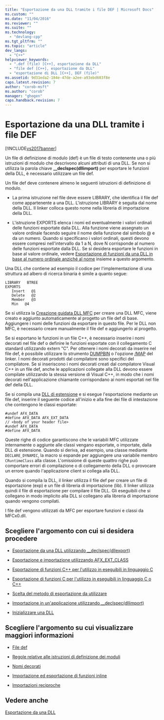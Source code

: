 ```yaml
---
title: "Esportazione da una DLL tramite i file DEF | Microsoft Docs"
ms.custom: ""
ms.date: "11/04/2016"
ms.reviewer: ""
ms.suite: ""
ms.technology: 
  - "devlang-cpp"
ms.tgt_pltfrm: ""
ms.topic: "article"
dev_langs: 
  - "C++"
helpviewer_keywords: 
  - ".def (file) [C++], esportazione da DLL"
  - "file def [C++], esportazione da DLL"
  - "esportazione di DLL [C++], DEF (file)"
ms.assetid: 9d31eda2-184e-47de-a2ee-a93ebd603f8e
caps.latest.revision: 7
author: "corob-msft"
ms.author: "corob"
manager: "ghogen"
caps.handback.revision: 7
---
```

# Esportazione da una DLL tramite i file DEF
[!INCLUDE[vs2017banner](../assembler/inline/includes/vs2017banner.md)]

Un file di definizione di modulo \(def\) è un file di testo contenente una o più istruzioni di modulo che descrivono alcuni attributi di una DLL.  Se non si utilizza la parola chiave **\_\_declspec\(dllimport\)** per esportare le funzioni della DLL, è necessario utilizzare un file def.  
  
 Un file def deve contenere almeno le seguenti istruzioni di definizione di modulo.  
  
-   La prima istruzione nel file deve essere LIBRARY,  che identifica il file def come appartenente a una DLL.  L'istruzione LIBRARY è seguita dal nome della DLL.  Il linker colloca questo nome nella libreria di importazione della DLL.  
  
-   L'istruzione EXPORTS elenca i nomi ed eventualmente i valori ordinali delle funzioni esportate dalla DLL.  Alla funzione viene assegnato un valore ordinale facendo seguire il nome della funzione dal simbolo @ e da un numero.  Quando si specificano i valori ordinali, questi devono essere compresi nell'intervallo da 1 a N, dove N corrisponde al numero delle funzioni esportate dalla DLL.  Se si desidera esportare le funzioni in base al valore ordinale, vedere [Esportazione di funzioni da una DLL in base al numero ordinale anziché al nome](../build/exporting-functions-from-a-dll-by-ordinal-rather-than-by-name.md) insieme a questo argomento.  
  
 Una DLL che contiene ad esempio il codice per l'implementazione di una struttura ad albero di ricerca binaria è simile a quanto segue:  
  
```  
LIBRARY   BTREE  
EXPORTS  
   Insert   @1  
   Delete   @2  
   Member   @3  
   Min   @4  
```  
  
 Se si utilizza la [Creazione guidata DLL MFC](../mfc/reference/mfc-dll-wizard.md) per creare una DLL MFC, viene creato e aggiunto automaticamente al progetto un file def di base.  Aggiungere i nomi delle funzioni da esportare in questo file.  Per le DLL non MFC, è necessario creare manualmente il file def e aggiungerlo al progetto.  
  
 Se si esportano le funzioni in un file C\+\+, è necessario inserire i nomi decorati nel file def o definire le funzioni esportate con il collegamento C standard utilizzando extern "C".  Per ottenere i nomi decorati da inserire nel file def, è possibile utilizzare lo strumento [DUMPBIN](../build/reference/dumpbin-reference.md) o l'opzione [\/MAP](../build/reference/map-generate-mapfile.md) del linker.  I nomi decorati prodotti dal compilatore sono specifici del compilatore.  Se si inseriscono i nomi decorati creati dal compilatore Visual C\+\+ in un file def, anche le applicazioni collegate alla DLL devono essere compilate utilizzando la stessa versione di Visual C\+\+, in modo che i nomi decorati nell'applicazione chiamante corrispondano ai nomi esportati nel file def della DLL.  
  
 Se si compila una [DLL di estensione](../build/extension-dlls-overview.md) e si esegue l'esportazione mediante un file def, inserire il seguente codice all'inizio e alla fine dei file di intestazione che contengono le classi esportate:  
  
```  
#undef AFX_DATA  
#define AFX_DATA AFX_EXT_DATA  
// <body of your header file>  
#undef AFX_DATA  
#define AFX_DATA  
```  
  
 Queste righe di codice garantiscono che le variabili MFC utilizzate internamente o aggiunte alle classi vengano esportate, o importate, dalla DLL di estensione.  Quando si deriva, ad esempio, una classe mediante `DECLARE_DYNAMIC`, la macro si espande per aggiungere una variabile membro `CRuntimeClass` alla classe.  L'omissione di queste quattro righe può comportare errori di compilazione o di collegamento della DLL o provocare un errore quando l'applicazione client si collega alla DLL.  
  
 Quando si compila la DLL, il linker utilizza il file def per creare un file di esportazione \(exp\) e un file di libreria di importazione \(lib\).  Il linker utilizza quindi il file di esportazione per compilare il file DLL.  Gli eseguibili che si collegano in modo implicito alla DLL si collegano alla libreria di importazione quando vengono compilati.  
  
 I file def vengono utilizzati da MFC per esportare funzioni e classi da MFCx0.dll.  
  
## Scegliere l'argomento con cui si desidera procedere  
  
-   [Esportazione da una DLL utilizzando \_\_declspec\(dllexport\)](../build/exporting-from-a-dll-using-declspec-dllexport.md)  
  
-   [Esportazione e importazione utilizzando AFX\_EXT\_CLASS](../build/exporting-and-importing-using-afx-ext-class.md)  
  
-   [Esportazione di funzioni C\+\+ per l'utilizzo in eseguibili in linguaggio C](../build/exporting-cpp-functions-for-use-in-c-language-executables.md)  
  
-   [Esportazione di funzioni C per l'utilizzo in eseguibili in linguaggio C o C\+\+](../build/exporting-c-functions-for-use-in-c-or-cpp-language-executables.md)  
  
-   [Scelta del metodo di esportazione da utilizzare](../build/determining-which-exporting-method-to-use.md)  
  
-   [Importazione in un'applicazione utilizzando \_\_declspec\(dllimport\)](../build/importing-into-an-application-using-declspec-dllimport.md)  
  
-   [Inizializzare una DLL](../build/initializing-a-dll.md)  
  
## Scegliere l'argomento su cui visualizzare maggiori informazioni  
  
-   [File def](../build/reference/module-definition-dot-def-files.md)  
  
-   [Regole relative alle istruzioni di definizione dei moduli](../build/reference/rules-for-module-definition-statements.md)  
  
-   [Nomi decorati](../build/reference/decorated-names.md)  
  
-   [Importazione ed esportazione di funzioni inline](../build/importing-and-exporting-inline-functions.md)  
  
-   [Importazioni reciproche](../build/mutual-imports.md)  
  
## Vedere anche  
 [Esportazione da una DLL](../build/exporting-from-a-dll.md)